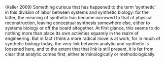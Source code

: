 ﻿(Keller 2009)
Something curious that has happened to the term ‘synthetic’ in this division of labor between systems and synthetic biology: for the latter, the meaning of synthetic has become narrowed to that of physical reconstruction, leaving conceptual synthesis somewhere else, either to systems biology or off the board altogether. At first glance, this seems to do nothing more than place its own activities squarely in the realm of engineering. But in fact I think a more radical move is at work, for in much of synthetic biology today, the very link between analytic and synthetic is loosened here, and to the extent that that link is still present, it is far from clear that analytic comes first, either terminologically or methodologically.


